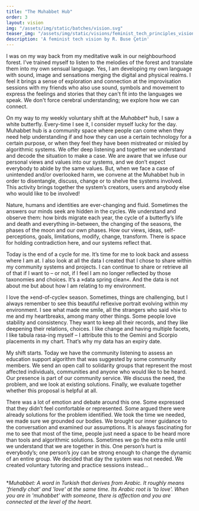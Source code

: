 ```yaml
---
title: "The Muhabbet Hub"
order: 3
layout: vision
img: "/assets/img/static/batches/vision.svg"
teaser_img: "/assets/img/static/visions/feminist_tech_principles_vision_3.jpg"
description: 'A feminist tech vision by R. Buse Çetin'
---
```


I was on my way back from my meditative walk in our neighbourhood forest. I’ve trained myself to listen to the melodies of the forest and translate them into my own sensual language. Yes, I am developing my own language with sound, image and sensations merging the digital and physical realms. I feel it brings a sense of exploration and connection at the improvisation sessions with my friends who also use sound, symbols and movement to express the feelings and stories that they can't fit into the languages we speak. We don't force cerebral understanding; we explore how we can connect.

On my way to my weekly voluntary shift at the _Muhabbet_* hub, I saw a white butterfly. Every-time I see it, I consider myself lucky for the day. Muhabbet hub is a community space where people can come when they need help understanding if and how they can use a certain technology for a certain purpose, or when they feel they have been mistreated or misled by algorithmic systems. We offer deep listening and together we understand and decode the situation to make a case. We are aware that we infuse our personal views and values into our systems, and we don’t expect everybody to abide by the same values. But, when we face a case of unintended and/or overlooked harm, we convene at the Muhabbet hub in order to disentangle, discuss, change or to shelve the systems involved. This activity brings together the system’s creators, users and anybody else who would like to be involved! 

Nature, humans and identities are ever-changing and fluid. Sometimes the answers our minds seek are hidden in the cycles. We understand and observe them: how birds migrate each year, the cycle of a butterfly’s life and death and everything in-between, the changing of the seasons, the phases of the moon and our own phases. How our views, ideas, self-perceptions, goals, limitations, modify, change, transform. There is space for holding contradiction here, and our systems reflect that. 

Today is the end of a cycle for me. It’s time for me to look back and assess where I am at. I also look at all the data I created that I chose to share within my community systems and projects. I can continue to share or retrieve all of that if I want to – or not, if I feel I am no longer reflected by those taxonomies and choices. It’s a »data spring clean«. And the data is not about me but about how I am relating to my environment. 

I love the »end-of-cycle« season. Sometimes, things are challenging, but I always remember to see this beautiful reflexive portrait evolving within my environment. I see what made me smile, all the strangers who said »hi« to me and my heartbreaks, among many other things. Some people love stability and consistency. They want to keep all their records, and they like deepening their relations, choices. I like change and having multiple facets, I like tabula rasa-ing myself – I attribute this to the Gemini and Scorpio placements in my chart. That’s why my data has an expiry date. 

My shift starts. Today we have the community listening to assess an education support algorithm that was suggested by some community members. We send an open call to solidarity groups that represent the most affected individuals, communities and anyone who would like to be heard. Our presence is part of our community service. We discuss the need, the problem, and we look at existing solutions. Finally, we evaluate together whether this proposal is helpful at all. 

There was a lot of emotion and debate around this one. Some expressed that they didn’t feel comfortable or represented. Some argued there were already solutions for the problem identified. We took the time we needed, we made sure we grounded our bodies. We brought our inner guidance to the conversation and examined our assumptions. It is always fascinating for me to see that most of the time, people just need a space to be heard more than tools and algorithmic solutions. Sometimes we go the extra mile until we understand that we are together in this. One person’s hurt is everybody’s; one person’s joy can be strong enough to change the dynamic of an entire group. 
We decided that day the system was not needed. We created voluntary tutoring and practice sessions instead… 
<br>
<br>

*_Muhabbet: A word in Turkish that derives from Arabic. It roughly means 'friendly chat' and 'love' at the same time. Its Arabic root is 'to love'. When you are in 'muhabbet' with someone, there is affection and you are connected at the level of the heart._ 







